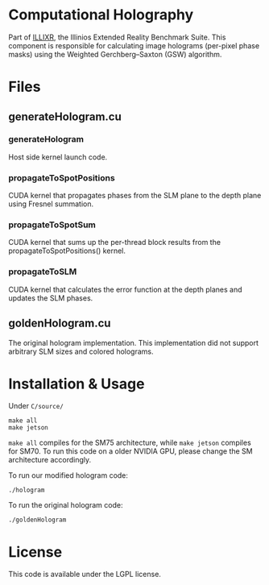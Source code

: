 # Computational Holography

Part of [ILLIXR][10], the Illinios Extended Reality Benchmark Suite.
This component is responsible for calculating image holograms (per-pixel phase masks) using
    the Weighted Gerchberg–Saxton (GSW) algorithm.

# Files

## generateHologram.<span></span>cu

### generateHologram

Host side kernel launch code.

### propagateToSpotPositions

CUDA kernel that propagates phases from the SLM plane to the depth plane using Fresnel summation.

### propagateToSpotSum

CUDA kernel that sums up the per-thread block results from the propagateToSpotPositions() kernel.

### propagateToSLM

CUDA kernel that calculates the error function at the depth planes and updates the SLM phases.

## goldenHologram.<span></span>cu

The original hologram implementation. This implementation did not support arbitrary SLM sizes
    and colored holograms.

# Installation & Usage

Under `C/source/`

    make all
    make jetson

`make all` compiles for the SM75 architecture, while `make jetson` compiles for SM70.
To run this code on a older NVIDIA GPU, please change the SM architecture accordingly.

To run our modified hologram code:

    ./hologram

To run the original hologram code:

    ./goldenHologram

# License

This code is available under the LGPL license.


[//]: # (- Internal -)

[10]:   index.md
